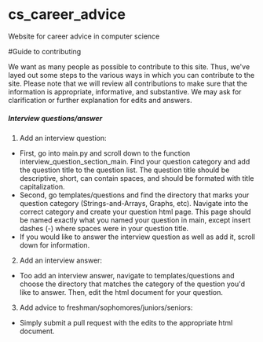 # cs_career_advice
Website for career advice in computer science


#Guide to contributing

We want as many people as possible to contribute to this site. Thus, we've layed out some steps to the various ways in which you can contribute to the site. Please note that we will review all contributions to make sure that the information is appropriate, informative, and substantive. We may ask for clarification or further explanation for edits and answers. 

#####  Interview questions/answer

1) Add an interview question:
-    First, go into main.py and scroll down to the function interview_question_section_main. Find your question category and add the question title to the question list. The question title should be descriptive, short, can contain spaces, and should be formated with title capitalization. 
-    Second, go templates/questions and find the directory that marks your question category (Strings-and-Arrays, Graphs, etc). Navigate into the correct category and create your question html page. This page should be named exactly what you named your question in main, except insert dashes (-) where spaces were in your question title. 
-    If you would like to answer the interview question as well as add it, scroll down for information.

2) Add an interview answer:
-   Too add an interview answer, navigate to templates/questions and choose the directory that matches the category of the question you'd like to answer. Then, edit the html document for your question. 

3) Add advice to freshman/sophomores/juniors/seniors:
-   Simply submit a pull request with the edits to the appropriate html document. 
